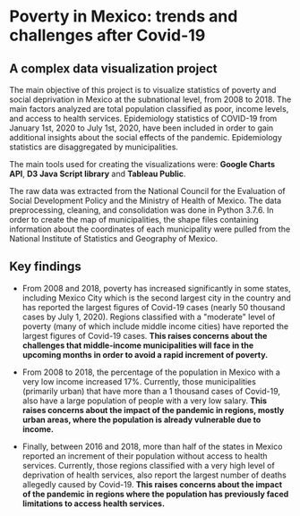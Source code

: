 # Poverty in Mexico: trends and challenges after Covid-19
## A complex data visualization project

The main objective of this project is to visualize statistics of poverty and social deprivation in Mexico at the subnational level, from 2008 to 2018. The main factors analyzed are total population classified as poor, income levels, and access to health services. Epidemiology statistics of COVID-19 from January 1st, 2020 to July 1st, 2020, have been included in order to gain additional insights about the social effects of the pandemic. Epidemiology statistics are disaggregated by municipalities.

The main tools used for creating the visualizations were: **Google Charts API**, **D3 Java Script library** and **Tableau Public**.

The raw data was extracted from the National Council for the Evaluation of Social Development Policy and the Ministry of Health of Mexico. The data preprocessing, cleaning, and consolidation was done in Python 3.7.6. In order to create the map of municipalities, the shape files containing information about the coordinates of each municipality were pulled from the National Institute of Statistics and Geography of Mexico.


## Key findings

- From 2008 and 2018, poverty has increased significantly in some states, including Mexico City which is the second largest city in the country and has reported the largest figures of Covid-19 cases (nearly 50 thousand cases by July 1, 2020). Regions classified with a "moderate" level of poverty (many of which include middle income cities) have reported the largest figures of Covid-19 cases. **This raises concerns about the challenges that middle-income municipalities will face in the upcoming months in order to avoid a rapid increment of poverty.**

- From 2008 to 2018, the percentage of the population in Mexico with a very low income increased 17%. Currently, those municipalities (primarily urban) that have more than a 1 thousand cases of Covid-19, also have a large population of people with a very low salary. **This raises concerns about the impact of the pandemic in regions, mostly urban areas, where the population is already vulnerable due to income.**

- Finally, between 2016 and 2018, more than half of the states in Mexico reported an increment of their population without access to health services. Currently, those regions classified with a very high level of deprivation of health services, also report the largest number of deaths allegedly caused by Covid-19. **This raises concerns about the impact of the pandemic in regions where the population has previously faced limitations to access health services.**

